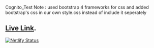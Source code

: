 Cognito_Test
Note : used bootstrap 4 frameworks for css and added bootstrap's css in our own style.css instead of include it seperately


## [Live Link](https://objective-colden-91010e.netlify.app/).

[![Netlify Status](https://api.netlify.com/api/v1/badges/15ad205c-cdde-4e8f-8c30-fd96c5f50d6d/deploy-status)](https://app.netlify.com/sites/objective-colden-91010e/deploys)
